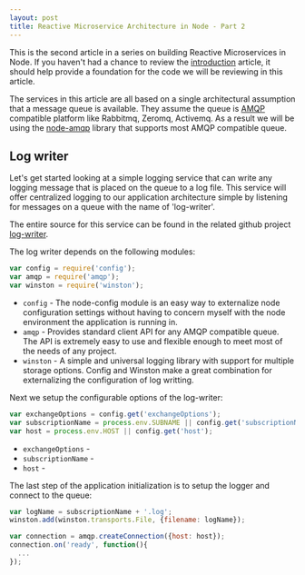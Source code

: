 ```yaml
---
layout: post
title: Reactive Microservice Architecture in Node - Part 2
---
```


This is the second article in a series on building Reactive Microservices in Node.  If you haven't had a chance to review the [introduction](/2014/11/15/reactive-microservices) article, it should help provide a foundation for the code we will be reviewing in this article.

The services in this article are all based on a single architectural assumption that a message queue is available.  They assume the queue is [AMQP](http://en.m.wikipedia.org/wiki/Advanced_Message_Queuing_Protocol) compatible platform like Rabbitmq, Zeromq, Activemq.  As a result we will be using the [node-amqp](https://www.npmjs.com/package/amqp) library that supports most AMQP compatible queue.

## Log writer

Let's get started looking at a simple logging service that can write any logging message that is placed on the queue to a log file.  This service will offer centralized logging to our application architecture simple by listening for messages on a queue with the name of 'log-writer'.  

The entire source for this service can be found in the related github project [log-writer](https://github.com/nickcs/rabbitmq-proto/tree/master/log-writer).

The log writer depends on the following modules:

```javascript
var config = require('config');
var amqp = require('amqp');
var winston = require('winston');
```

* `config` - The node-config module is an easy way to externalize node configuration settings without having to concern myself with the node environment the application is running in.
* `amqp` - Provides standard client API for any AMQP compatible queue.  The API is extremely easy to use and flexible enough to meet most of the needs of any project.
* `winston` - A simple and universal logging library with support for multiple storage options.  Config and Winston make a great combination for externalizing the configuration of log writting.

Next we setup the configurable options of the log-writer:

```javascript
var exchangeOptions = config.get('exchangeOptions');
var subscriptionName = process.env.SUBNAME || config.get('subscriptionName');
var host = process.env.HOST || config.get('host');
```

* `exchangeOptions` -
* `subscriptionName` -
* `host` -

The last step of the application initialization is to setup the logger and connect to the queue:

```javascript
var logName = subscriptionName + '.log';
winston.add(winston.transports.File, {filename: logName});

var connection = amqp.createConnection({host: host});
connection.on('ready', function(){
  ...
});
```
